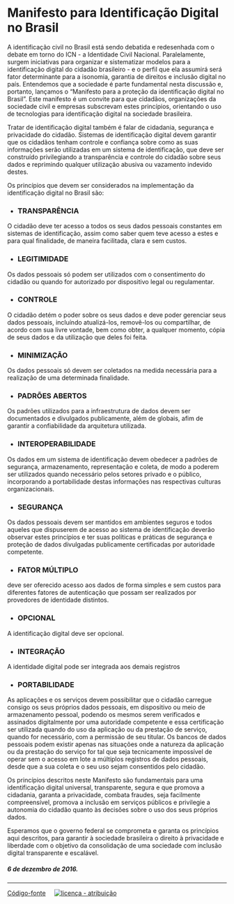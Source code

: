 # Manifesto para Identificação Digital no Brasil

A identificação civil no Brasil está sendo debatida e redesenhada com o debate em torno do ICN - a Identidade Civil Nacional. Paralelamente, surgem iniciativas para organizar e sistematizar modelos para a identificação digital do cidadão brasileiro - e o perfil que ela assumirá será fator determinante para a isonomia, garantia de direitos e inclusão digital no país. Entendemos que a sociedade é parte fundamental nesta discussão e, portanto, lançamos o “Manifesto para a proteção da identificação digital no Brasil”. Este manifesto é um convite para que cidadãos, organizações da sociedade civil e empresas subscrevam estes princípios, orientando o uso de tecnologias para identificação digital na sociedade brasileira.


Tratar de identificação digital também é falar de cidadania, segurança e privacidade do cidadão. Sistemas de identificação digital devem garantir que os cidadãos tenham controle e confiança sobre como as suas informações serão utilizadas em um sistema de identificação, que deve ser construído privilegiando a transparência e controle do cidadão sobre seus dados e reprimindo qualquer utilização abusiva ou vazamento indevido destes.

Os princípios que devem ser considerados na implementação da identificação digital no Brasil são:

  * ### TRANSPARÊNCIA 
O cidadão deve ter acesso a todos os seus dados pessoais constantes em sistemas de identificação, assim como saber quem teve acesso a estes e para qual finalidade, de maneira facilitada, clara e sem custos.

  * ### LEGITIMIDADE
Os dados pessoais só podem ser utilizados com o consentimento do cidadão ou quando for autorizado por dispositivo legal ou regulamentar.

  * ### CONTROLE
O cidadão detém o poder sobre os seus dados e deve poder gerenciar seus dados pessoais, incluíndo atualizá-los, removê-los ou compartilhar, de acordo com sua livre vontade, bem como obter, a qualquer momento, cópia de seus dados e da utilização que deles foi feita.

  * ### MINIMIZAÇÃO 
Os dados pessoais só devem ser coletados na medida necessária para a realização de uma determinada finalidade.

  * ### PADRÕES ABERTOS 
Os padrões utilizados para a infraestrutura de dados devem ser documentados e divulgados publicamente, além de globais, afim de garantir a confiabilidade da arquitetura utilizada.

  * ### INTEROPERABILIDADE 
Os dados em um sistema de identificação devem obedecer a padrões de segurança, armazenamento, representação e coleta, de modo a poderem ser utilizados quando necessário pelos setores privado e o público, incorporando a portabilidade destas informações nas respectivas culturas organizacionais.

  * ### SEGURANÇA
Os dados pessoais devem ser mantidos em ambientes seguros e todos aqueles que dispuserem de acesso ao sistema de identificação deverão observar estes princípios e ter suas políticas e práticas de segurança e proteção de dados divulgadas publicamente certificadas por autoridade competente.

  * ### FATOR MÚLTIPLO 
deve ser oferecido acesso aos dados de forma simples e sem custos para diferentes fatores de autenticação que possam ser realizados por provedores de identidade distintos.

  * ### OPCIONAL 
A identificação digital deve ser opcional.

  * ### INTEGRAÇÃO 
A identidade digital pode ser integrada aos demais registros

  * ### PORTABILIDADE
As aplicações e os serviços devem possibilitar que o cidadão carregue consigo os seus próprios dados pessoais, em dispositivo ou meio de armazenamento pessoal, podendo os mesmos serem verificados e assinados digitalmente por uma autoridade competente e essa certificação ser utilizada quando do uso da aplicação ou da prestação de serviço, quando for necessário, com a permissão de seu titular. Os bancos de dados pessoais podem existir apenas nas situações onde a natureza da aplicação ou da prestação do serviço for tal que seja tecnicamente impossível de operar sem o acesso em lote a múltiplos registros de dados pessoais, desde que a sua coleta e o seu uso sejam consentidos pelo cidadão.

Os princípios descritos neste Manifesto são fundamentais para uma identificação digital universal, transparente, segura e que promova a cidadania, garanta a privacidade, combata fraudes, seja facilmente compreensível, promova a inclusão em serviços públicos e privilegie a autonomia do cidadão quanto às decisões sobre o uso dos seus próprios dados. 

Esperamos que o governo federal se comprometa e garanta os princípios aqui descritos, para garantir à sociedade brasileira o direito à privacidade e liberdade com o objetivo da consolidação de uma sociedade com inclusão digital transparente e escalável.

##### 6 de dezembro de 2016.

---

[Código-fonte](https://github.com/okfn-brasil/identidade-digital) &#160;&#160;  [![licença - atribuição](https://upload.wikimedia.org/wikipedia/commons/thumb/1/16/CC-BY_icon.svg/88px-CC-BY_icon.svg.png)](https://creativecommons.org/licenses/by/3.0/deed.pt_BR)
